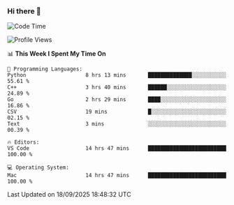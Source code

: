 ### Hi there 👋

<!--START_SECTION:waka-->
![Code Time](http://img.shields.io/badge/Code%20Time-1%2C172%20hrs%2026%20mins-blue)

![Profile Views](http://img.shields.io/badge/Profile%20Views-3-blue)

📊 **This Week I Spent My Time On** 

```text
💬 Programming Languages: 
Python                   8 hrs 13 mins       ██████████████░░░░░░░░░░░   55.61 % 
C++                      3 hrs 40 mins       ██████░░░░░░░░░░░░░░░░░░░   24.89 % 
Go                       2 hrs 29 mins       ████░░░░░░░░░░░░░░░░░░░░░   16.86 % 
CSV                      19 mins             █░░░░░░░░░░░░░░░░░░░░░░░░   02.15 % 
Text                     3 mins              ░░░░░░░░░░░░░░░░░░░░░░░░░   00.39 % 

🔥 Editors: 
VS Code                  14 hrs 47 mins      █████████████████████████   100.00 % 

💻 Operating System: 
Mac                      14 hrs 47 mins      █████████████████████████   100.00 % 
```


 Last Updated on 18/09/2025 18:48:32 UTC
<!--END_SECTION:waka-->

<!--
**JackeyHua-SJTU/JackeyHua-SJTU** is a ✨ _special_ ✨ repository because its `README.md` (this file) appears on your GitHub profile.

Here are some ideas to get you started:

- 🔭 I’m currently working on ...
- 🌱 I’m currently learning ...
- 👯 I’m looking to collaborate on ...
- 🤔 I’m looking for help with ...
- 💬 Ask me about ...
- 📫 How to reach me: ...
- 😄 Pronouns: ...
- ⚡ Fun fact: ...
-->
